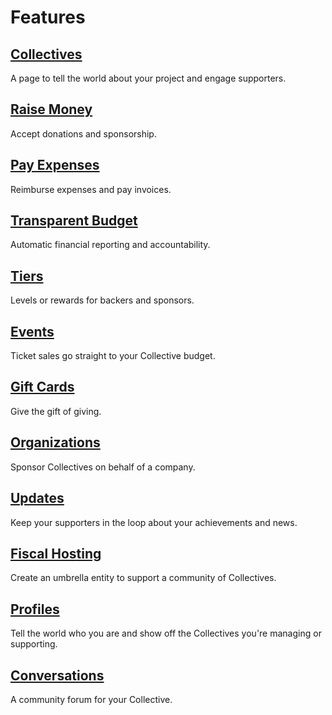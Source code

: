 # Features

## [Collectives](../collectives/collectives.md)

A page to tell the world about your project and engage supporters.

## [Raise Money](../financial-contributors/financial-contributors.md)

Accept donations and sponsorship.

## [Pay Expenses](../expenses-and-getting-paid/expenses.md)

Reimburse expenses and pay invoices.

## [Transparent Budget](../collectives/budget.md)

Automatic financial reporting and accountability.

## [Tiers](../collectives/tiers-goals.md)

Levels or rewards for backers and sponsors.

## [Events](../collectives/events.md)

Ticket sales go straight to your Collective budget.

## [Gift Cards](../financial-contributors/organizations/gift-cards.md)

Give the gift of giving.

## [Organizations](../financial-contributors/organizations/)

Sponsor Collectives on behalf of a company.

## [Updates](../collectives/communication.md)

Keep your supporters in the loop about your achievements and news.

## [Fiscal Hosting](../fiscal-hosts/become-a-fiscal-host.md)

Create an umbrella entity to support a community of Collectives.

## [Profiles](user-profile.md)

Tell the world who you are and show off the Collectives you're managing or supporting.

## [Conversations](../collectives/conversations.md)

A community forum for your Collective.

